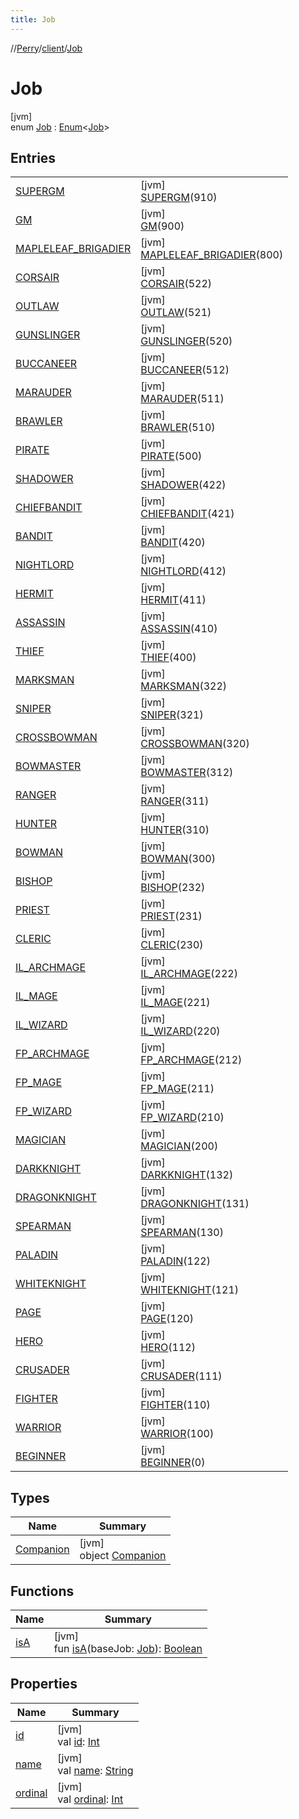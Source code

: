 ```yaml
---
title: Job
---
```

//[Perry](../../../index.html)/[client](../index.html)/[Job](index.html)



# Job



[jvm]\
enum [Job](index.html) : [Enum](https://kotlinlang.org/api/latest/jvm/stdlib/kotlin/-enum/index.html)<[Job](index.html)>



## Entries


| | |
|---|---|
| [SUPERGM](-s-u-p-e-r-g-m/index.html) | [jvm]<br>[SUPERGM](-s-u-p-e-r-g-m/index.html)(910) |
| [GM](-g-m/index.html) | [jvm]<br>[GM](-g-m/index.html)(900) |
| [MAPLELEAF_BRIGADIER](-m-a-p-l-e-l-e-a-f_-b-r-i-g-a-d-i-e-r/index.html) | [jvm]<br>[MAPLELEAF_BRIGADIER](-m-a-p-l-e-l-e-a-f_-b-r-i-g-a-d-i-e-r/index.html)(800) |
| [CORSAIR](-c-o-r-s-a-i-r/index.html) | [jvm]<br>[CORSAIR](-c-o-r-s-a-i-r/index.html)(522) |
| [OUTLAW](-o-u-t-l-a-w/index.html) | [jvm]<br>[OUTLAW](-o-u-t-l-a-w/index.html)(521) |
| [GUNSLINGER](-g-u-n-s-l-i-n-g-e-r/index.html) | [jvm]<br>[GUNSLINGER](-g-u-n-s-l-i-n-g-e-r/index.html)(520) |
| [BUCCANEER](-b-u-c-c-a-n-e-e-r/index.html) | [jvm]<br>[BUCCANEER](-b-u-c-c-a-n-e-e-r/index.html)(512) |
| [MARAUDER](-m-a-r-a-u-d-e-r/index.html) | [jvm]<br>[MARAUDER](-m-a-r-a-u-d-e-r/index.html)(511) |
| [BRAWLER](-b-r-a-w-l-e-r/index.html) | [jvm]<br>[BRAWLER](-b-r-a-w-l-e-r/index.html)(510) |
| [PIRATE](-p-i-r-a-t-e/index.html) | [jvm]<br>[PIRATE](-p-i-r-a-t-e/index.html)(500) |
| [SHADOWER](-s-h-a-d-o-w-e-r/index.html) | [jvm]<br>[SHADOWER](-s-h-a-d-o-w-e-r/index.html)(422) |
| [CHIEFBANDIT](-c-h-i-e-f-b-a-n-d-i-t/index.html) | [jvm]<br>[CHIEFBANDIT](-c-h-i-e-f-b-a-n-d-i-t/index.html)(421) |
| [BANDIT](-b-a-n-d-i-t/index.html) | [jvm]<br>[BANDIT](-b-a-n-d-i-t/index.html)(420) |
| [NIGHTLORD](-n-i-g-h-t-l-o-r-d/index.html) | [jvm]<br>[NIGHTLORD](-n-i-g-h-t-l-o-r-d/index.html)(412) |
| [HERMIT](-h-e-r-m-i-t/index.html) | [jvm]<br>[HERMIT](-h-e-r-m-i-t/index.html)(411) |
| [ASSASSIN](-a-s-s-a-s-s-i-n/index.html) | [jvm]<br>[ASSASSIN](-a-s-s-a-s-s-i-n/index.html)(410) |
| [THIEF](-t-h-i-e-f/index.html) | [jvm]<br>[THIEF](-t-h-i-e-f/index.html)(400) |
| [MARKSMAN](-m-a-r-k-s-m-a-n/index.html) | [jvm]<br>[MARKSMAN](-m-a-r-k-s-m-a-n/index.html)(322) |
| [SNIPER](-s-n-i-p-e-r/index.html) | [jvm]<br>[SNIPER](-s-n-i-p-e-r/index.html)(321) |
| [CROSSBOWMAN](-c-r-o-s-s-b-o-w-m-a-n/index.html) | [jvm]<br>[CROSSBOWMAN](-c-r-o-s-s-b-o-w-m-a-n/index.html)(320) |
| [BOWMASTER](-b-o-w-m-a-s-t-e-r/index.html) | [jvm]<br>[BOWMASTER](-b-o-w-m-a-s-t-e-r/index.html)(312) |
| [RANGER](-r-a-n-g-e-r/index.html) | [jvm]<br>[RANGER](-r-a-n-g-e-r/index.html)(311) |
| [HUNTER](-h-u-n-t-e-r/index.html) | [jvm]<br>[HUNTER](-h-u-n-t-e-r/index.html)(310) |
| [BOWMAN](-b-o-w-m-a-n/index.html) | [jvm]<br>[BOWMAN](-b-o-w-m-a-n/index.html)(300) |
| [BISHOP](-b-i-s-h-o-p/index.html) | [jvm]<br>[BISHOP](-b-i-s-h-o-p/index.html)(232) |
| [PRIEST](-p-r-i-e-s-t/index.html) | [jvm]<br>[PRIEST](-p-r-i-e-s-t/index.html)(231) |
| [CLERIC](-c-l-e-r-i-c/index.html) | [jvm]<br>[CLERIC](-c-l-e-r-i-c/index.html)(230) |
| [IL_ARCHMAGE](-i-l_-a-r-c-h-m-a-g-e/index.html) | [jvm]<br>[IL_ARCHMAGE](-i-l_-a-r-c-h-m-a-g-e/index.html)(222) |
| [IL_MAGE](-i-l_-m-a-g-e/index.html) | [jvm]<br>[IL_MAGE](-i-l_-m-a-g-e/index.html)(221) |
| [IL_WIZARD](-i-l_-w-i-z-a-r-d/index.html) | [jvm]<br>[IL_WIZARD](-i-l_-w-i-z-a-r-d/index.html)(220) |
| [FP_ARCHMAGE](-f-p_-a-r-c-h-m-a-g-e/index.html) | [jvm]<br>[FP_ARCHMAGE](-f-p_-a-r-c-h-m-a-g-e/index.html)(212) |
| [FP_MAGE](-f-p_-m-a-g-e/index.html) | [jvm]<br>[FP_MAGE](-f-p_-m-a-g-e/index.html)(211) |
| [FP_WIZARD](-f-p_-w-i-z-a-r-d/index.html) | [jvm]<br>[FP_WIZARD](-f-p_-w-i-z-a-r-d/index.html)(210) |
| [MAGICIAN](-m-a-g-i-c-i-a-n/index.html) | [jvm]<br>[MAGICIAN](-m-a-g-i-c-i-a-n/index.html)(200) |
| [DARKKNIGHT](-d-a-r-k-k-n-i-g-h-t/index.html) | [jvm]<br>[DARKKNIGHT](-d-a-r-k-k-n-i-g-h-t/index.html)(132) |
| [DRAGONKNIGHT](-d-r-a-g-o-n-k-n-i-g-h-t/index.html) | [jvm]<br>[DRAGONKNIGHT](-d-r-a-g-o-n-k-n-i-g-h-t/index.html)(131) |
| [SPEARMAN](-s-p-e-a-r-m-a-n/index.html) | [jvm]<br>[SPEARMAN](-s-p-e-a-r-m-a-n/index.html)(130) |
| [PALADIN](-p-a-l-a-d-i-n/index.html) | [jvm]<br>[PALADIN](-p-a-l-a-d-i-n/index.html)(122) |
| [WHITEKNIGHT](-w-h-i-t-e-k-n-i-g-h-t/index.html) | [jvm]<br>[WHITEKNIGHT](-w-h-i-t-e-k-n-i-g-h-t/index.html)(121) |
| [PAGE](-p-a-g-e/index.html) | [jvm]<br>[PAGE](-p-a-g-e/index.html)(120) |
| [HERO](-h-e-r-o/index.html) | [jvm]<br>[HERO](-h-e-r-o/index.html)(112) |
| [CRUSADER](-c-r-u-s-a-d-e-r/index.html) | [jvm]<br>[CRUSADER](-c-r-u-s-a-d-e-r/index.html)(111) |
| [FIGHTER](-f-i-g-h-t-e-r/index.html) | [jvm]<br>[FIGHTER](-f-i-g-h-t-e-r/index.html)(110) |
| [WARRIOR](-w-a-r-r-i-o-r/index.html) | [jvm]<br>[WARRIOR](-w-a-r-r-i-o-r/index.html)(100) |
| [BEGINNER](-b-e-g-i-n-n-e-r/index.html) | [jvm]<br>[BEGINNER](-b-e-g-i-n-n-e-r/index.html)(0) |


## Types


| Name | Summary |
|---|---|
| [Companion](-companion/index.html) | [jvm]<br>object [Companion](-companion/index.html) |


## Functions


| Name | Summary |
|---|---|
| [isA](is-a.html) | [jvm]<br>fun [isA](is-a.html)(baseJob: [Job](index.html)): [Boolean](https://kotlinlang.org/api/latest/jvm/stdlib/kotlin/-boolean/index.html) |


## Properties


| Name | Summary |
|---|---|
| [id](id.html) | [jvm]<br>val [id](id.html): [Int](https://kotlinlang.org/api/latest/jvm/stdlib/kotlin/-int/index.html) |
| [name](index.html#17105756%2FProperties%2F863300109) | [jvm]<br>val [name](index.html#17105756%2FProperties%2F863300109): [String](https://kotlinlang.org/api/latest/jvm/stdlib/kotlin/-string/index.html) |
| [ordinal](index.html#-2029201822%2FProperties%2F863300109) | [jvm]<br>val [ordinal](index.html#-2029201822%2FProperties%2F863300109): [Int](https://kotlinlang.org/api/latest/jvm/stdlib/kotlin/-int/index.html) |

